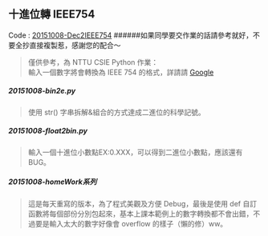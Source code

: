 ## 十進位轉 IEEE754
Code : [20151008-Dec2IEEE754](https://github.com/fuyuanli/nttu-csie-note/tree/master/Python/20151008-Dec2IEEE754)
######如果同學要交作業的話請參考就好，不要全抄直接複製惹，感謝您的配合～
>僅供參考，為 NTTU CSIE Python 作業：  
輸入一個數字將會轉換為 IEEE 754 的格式，詳請請 [Google](https://www.google.com/?q=IEEE%20754)  



##### 20151008-bin2e.py

>使用 str() 字串拆解&組合的方式達成二進位的科學記號。  

##### 20151008-float2bin.py

>輸入一個十進位小數點EX:0.XXX，可以得到二進位小數點，應該還有BUG。  
  
##### 20151008-homeWork系列

>這是每天重寫的版本，為了程式美觀及方便 Debug，最後是使用 def 自訂函數將每個部份分別包起來，基本上課本範例上的數字轉換都不會出錯，不過要是輸入太大的數字好像會 overflow 的樣子（懶的修）ww。
  
  
